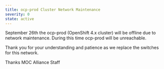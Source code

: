 ```yaml
---
title: ocp-prod Cluster Network Maintenance
severity: 0
state: active
---
```


September 26th the ocp-prod (OpenShift 4.x cluster) will be offline due to
network maintenance. During this time ocp-prod will be unreachable.

Thank you for your understanding and patience as we replace the switches for
this network.

Thanks
MOC Alliance Staff
